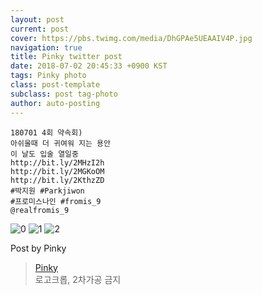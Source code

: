 ```yaml
---
layout: post
current: post
cover: https://pbs.twimg.com/media/DhGPAe5UEAAIV4P.jpg
navigation: true
title: Pinky twitter post
date: 2018-07-02 20:45:33 +0900 KST
tags: Pinky photo
class: post-template
subclass: post tag-photo
author: auto-posting
---
```


```  
180701 4회 약속회)   
아쉬울때 더 귀여워 지는 용안  
이 날도 입술 열일중   
http://bit.ly/2MHzI2h   
http://bit.ly/2MGKoOM   
http://bit.ly/2KthzZD   
#박지원 #Parkjiwon  
#프로미스나인 #fromis_9  
@realfromis_9  

```

![0](https://pbs.twimg.com/media/DhGO_SVU8AAoxxi.jpg)
![1](https://pbs.twimg.com/media/DhGO_x7VQAAWvpI.jpg)
![2](https://pbs.twimg.com/media/DhGPAe5UEAAIV4P.jpg)


Post by Pinky

> [Pinky](https://twitter.com/pinkypic7)  
  로고크롭, 2차가공 금지